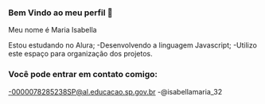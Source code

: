 ### Bem Vindo ao meu perfil 👋

Meu nome é Maria Isabella

Estou estudando no Alura;
-Desenvolvendo a linguagem Javascript;
-Utilizo este espaço para organização dos projetos.

### Você pode entrar em contato comigo:
-0000078285238SP@al.educacao.sp.gov.br
-@isabellamaria_32
